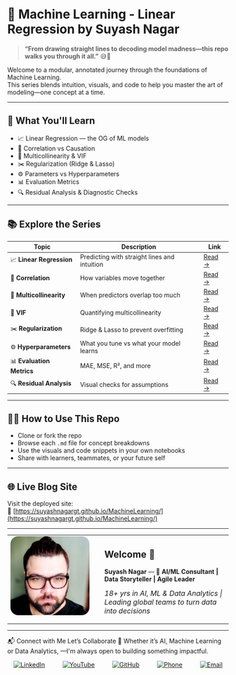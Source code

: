 <link rel="stylesheet" href="style.css">

# 📘 Machine Learning - Linear Regression by Suyash Nagar  


> **“From drawing straight lines to decoding model madness—this repo walks you through it all.”** 😅🤖

Welcome to a modular, annotated journey through the foundations of Machine Learning.  
This series blends intuition, visuals, and code to help you master the art of modeling—one concept at a time.

---

## 🚀 What You'll Learn

- 📈 Linear Regression — the OG of ML models  
- 🔁 Correlation vs Causation  
- 🔀 Multicollinearity & VIF  
- ✂️ Regularization (Ridge & Lasso)  
- ⚙️ Parameters vs Hyperparameters  
- 📊 Evaluation Metrics  
- 🔍 Residual Analysis & Diagnostic Checks

---


## 📚 Explore the Series

| Topic | Description | Link |
|-------|-------------|------|
| 📈 **Linear Regression** | Predicting with straight lines and intuition | [Read →](https://github.com/SuyashNagarGT/MachineLearning/blob/main/LinearRegression.md) |
| 🔁 **Correlation** | How variables move together | [Read →](https://github.com/SuyashNagarGT/MachineLearning/blob/1c0426d7546e50cbc4baafaf2c8d80314c4868a9/Correlation.md) |
| 🔀 **Multicollinearity** | When predictors overlap too much | [Read →](https://github.com/SuyashNagarGT/MachineLearning/blob/1c0426d7546e50cbc4baafaf2c8d80314c4868a9/Multicollinearity.md) |
| 📏 **VIF** | Quantifying multicollinearity | [Read →](https://github.com/SuyashNagarGT/MachineLearning/blob/1c0426d7546e50cbc4baafaf2c8d80314c4868a9/ViF.md) |
| ✂️ **Regularization** | Ridge & Lasso to prevent overfitting | [Read →](https://github.com/SuyashNagarGT/MachineLearning/blob/1c0426d7546e50cbc4baafaf2c8d80314c4868a9/Regularization.md) |
| ⚙️ **Hyperparameters** | What you tune vs what your model learns | [Read →](https://github.com/SuyashNagarGT/MachineLearning/blob/1c0426d7546e50cbc4baafaf2c8d80314c4868a9/Hyperparamete.md) |
| 📊 **Evaluation Metrics** | MAE, MSE, R², and more | [Read →](https://github.com/SuyashNagarGT/MachineLearning/blob/1c0426d7546e50cbc4baafaf2c8d80314c4868a9/Metric.md) |
| 🔍 **Residual Analysis** | Visual checks for assumptions | [Read →](https://github.com/SuyashNagarGT/MachineLearning/blob/1c0426d7546e50cbc4baafaf2c8d80314c4868a9/ResidualAnalysis.md) |

---

## 🧑‍💻 How to Use This Repo

- Clone or fork the repo  
- Browse each `.md` file for concept breakdowns  
- Use the visuals and code snippets in your own notebooks  
- Share with learners, teammates, or your future self

---

## 🌐 Live Blog Site

Visit the deployed site:  
🔗 [https://suyashnagargt.github.io/MachineLearning/](https://suyashnagargt.github.io/MachineLearning/)


---

<table>
  <tr>
    <td width="200" valign="top">
      <img src="https://github.com/SuyashNagarGT/SuyashNagar/blob/6ef6816cd84b8e5abfcabe101cef17c5693395ee/Suaysh_image.jpeg?raw=true" alt="Suyash Nagar Profile Photo" width="180" style="border-radius:10%">
    </td>
    <td valign="top">
      <h2>Welcome 👋</h2>
      <p><strong>Suyash Nagar</strong> — 🚀 <strong>AI/ML Consultant | Data Storyteller | Agile Leader</strong><br> </p>
      <p style="margin-top: 10px; font-size: 16px;">
        <em>18+ yrs in AI, ML & Data Analytics | Leading global teams to turn data into decisions  </em>
      </p>
    </td>
  </tr>
</table>

---

 📬 Connect with Me
Let’s Collaborate 🤝 Whether it’s AI, Machine Learning or Data Analytics, —I'm always open to building something impactful.

<p align="center" style="display: flex; justify-content: center; gap: 40px; flex-wrap: wrap;">

  <!-- LinkedIn -->
  <a href="https://www.linkedin.com/in/suyashnagar" target="_blank">
    <img src="https://cdn.jsdelivr.net/gh/devicons/devicon/icons/linkedin/linkedin-original.svg" width="30" alt="LinkedIn"/>
  </a>

  <!-- YouTube -->
  <a href="https://www.youtube.com/@suyashnagar" target="_blank">
    <img src="https://img.icons8.com/color/48/youtube-play.png" width="30" alt="YouTube"/>
  </a>

  <!-- GitHub (white version for dark background) -->
  <a href="https://github.com/SuyashNagarGT" target="_blank">
    <img src="https://img.icons8.com/ios-filled/50/ffffff/github.png" width="30" alt="GitHub"/>
  </a>

  <!-- Phone (white icon) -->
  <a href="tel:+917906655101" target="_blank">
    <img src="https://img.icons8.com/ios-filled/50/ffffff/phone.png" width="30" alt="Phone"/>
  </a>

  <!-- Email (white icon) -->
  <a href="mailto:suyash.nagar@gmail.com" target="_blank">
    <img src="https://img.icons8.com/ios-filled/50/ffffff/email.png" width="30" alt="Email"/>
  </a>

</p>

